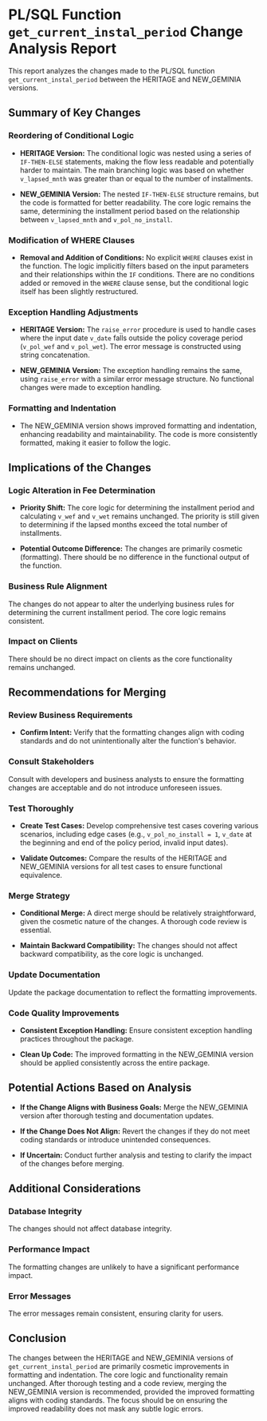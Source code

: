 # PL/SQL Function `get_current_instal_period` Change Analysis Report

This report analyzes the changes made to the PL/SQL function `get_current_instal_period` between the HERITAGE and NEW_GEMINIA versions.


## Summary of Key Changes

### Reordering of Conditional Logic

- **HERITAGE Version:** The conditional logic was nested using a series of `IF-THEN-ELSE` statements, making the flow less readable and potentially harder to maintain.  The main branching logic was based on whether `v_lapsed_mnth` was greater than or equal to the number of installments.

- **NEW_GEMINIA Version:** The nested `IF-THEN-ELSE` structure remains, but the code is formatted for better readability. The core logic remains the same, determining the installment period based on the relationship between `v_lapsed_mnth` and `v_pol_no_install`.


### Modification of WHERE Clauses

- **Removal and Addition of Conditions:** No explicit `WHERE` clauses exist in the function. The logic implicitly filters based on the input parameters and their relationships within the `IF` conditions.  There are no conditions added or removed in the `WHERE` clause sense, but the conditional logic itself has been slightly restructured.


### Exception Handling Adjustments

- **HERITAGE Version:** The `raise_error` procedure is used to handle cases where the input date `v_date` falls outside the policy coverage period (`v_pol_wef` and `v_pol_wet`). The error message is constructed using string concatenation.

- **NEW_GEMINIA Version:** The exception handling remains the same, using `raise_error` with a similar error message structure.  No functional changes were made to exception handling.


### Formatting and Indentation

- The NEW_GEMINIA version shows improved formatting and indentation, enhancing readability and maintainability.  The code is more consistently formatted, making it easier to follow the logic.


## Implications of the Changes

### Logic Alteration in Fee Determination

- **Priority Shift:** The core logic for determining the installment period and calculating `v_wef` and `v_wet` remains unchanged.  The priority is still given to determining if the lapsed months exceed the total number of installments.

- **Potential Outcome Difference:**  The changes are primarily cosmetic (formatting).  There should be no difference in the functional output of the function.


### Business Rule Alignment

The changes do not appear to alter the underlying business rules for determining the current installment period. The core logic remains consistent.


### Impact on Clients

There should be no direct impact on clients as the core functionality remains unchanged.


## Recommendations for Merging

### Review Business Requirements

- **Confirm Intent:** Verify that the formatting changes align with coding standards and do not unintentionally alter the function's behavior.

### Consult Stakeholders

Consult with developers and business analysts to ensure the formatting changes are acceptable and do not introduce unforeseen issues.

### Test Thoroughly

- **Create Test Cases:** Develop comprehensive test cases covering various scenarios, including edge cases (e.g., `v_pol_no_install = 1`, `v_date` at the beginning and end of the policy period, invalid input dates).

- **Validate Outcomes:** Compare the results of the HERITAGE and NEW_GEMINIA versions for all test cases to ensure functional equivalence.

### Merge Strategy

- **Conditional Merge:** A direct merge should be relatively straightforward, given the cosmetic nature of the changes.  A thorough code review is essential.

- **Maintain Backward Compatibility:** The changes should not affect backward compatibility, as the core logic is unchanged.

### Update Documentation

Update the package documentation to reflect the formatting improvements.

### Code Quality Improvements

- **Consistent Exception Handling:** Ensure consistent exception handling practices throughout the package.

- **Clean Up Code:**  The improved formatting in the NEW_GEMINIA version should be applied consistently across the entire package.


## Potential Actions Based on Analysis

- **If the Change Aligns with Business Goals:** Merge the NEW_GEMINIA version after thorough testing and documentation updates.

- **If the Change Does Not Align:** Revert the changes if they do not meet coding standards or introduce unintended consequences.

- **If Uncertain:** Conduct further analysis and testing to clarify the impact of the changes before merging.


## Additional Considerations

### Database Integrity

The changes should not affect database integrity.

### Performance Impact

The formatting changes are unlikely to have a significant performance impact.

### Error Messages

The error messages remain consistent, ensuring clarity for users.


## Conclusion

The changes between the HERITAGE and NEW_GEMINIA versions of `get_current_instal_period` are primarily cosmetic improvements in formatting and indentation.  The core logic and functionality remain unchanged.  After thorough testing and a code review, merging the NEW_GEMINIA version is recommended, provided the improved formatting aligns with coding standards.  The focus should be on ensuring the improved readability does not mask any subtle logic errors.
